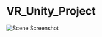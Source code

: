 # VR_Unity_Project

<img src="https://github.com/tijanaahmetovic/VR_Unity_Project/blob/master/Ethan_moves_script.gif" alt="Scene Screenshot" title="Scene Screenshot">
